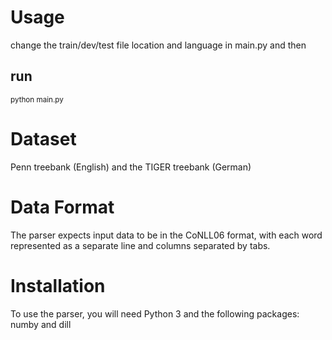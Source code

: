 # Usage
change the train/dev/test file location and language in main.py and then 
## run
<sub> python main.py <sub> 
# Dataset
Penn treebank (English) and the TIGER treebank (German)
# Data Format
The parser expects input data to be in the CoNLL06 format, with each word represented as a separate line and columns separated by tabs.
# Installation
To use the parser, you will need Python 3 and the following packages: numby and dill
